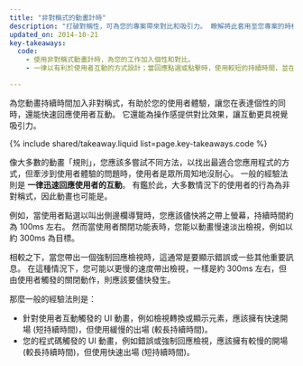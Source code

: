 ```yaml
---
title: "非對稱式的動畫計時"
description: "打破對稱性，可為您的專案帶來對比和吸引力。 瞭解將此套用至您專案的時機與方法。"
updated_on: 2014-10-21
key-takeaways:
  code:
    - 使用非對稱式動畫計時，為您的工作加入個性和對比。
    - 一律以有利於使用者互動的方式設計；當回應點選或點擊時，使用較短的持續時間，並在其他情況下則預留較慢的持續時間。

---
```

<p class="intro">
  為您動畫持續時間加入非對稱式，有助於您的使用者體驗，讓您在表達個性的同時，還能快速回應使用者互動。 它還能為操作感提供對比效果，讓互動更具視覺吸引力。
</p>

{% include shared/takeaway.liquid list=page.key-takeaways.code %}

像大多數的動畫「規則」，您應該多嘗試不同方法，以找出最適合您應用程式的方式，但牽涉到使用者體驗的問題時，使用者是眾所周知地沒耐心。 一般的經驗法則是 **一律迅速回應使用者的互動**。 有鑑於此，大多數情況下的使用者的行為為非對稱式，因此動畫也可能是。

例如，當使用者點選以叫出側邊欄導覽時，您應該儘快將之帶上螢幕，持續時間約為 100ms 左右。 然而當使用者關閉功能表時，您能以動畫慢速淡出檢視，例如以約 300ms 為目標。

相較之下，當您帶出一個強制回應檢視時，這通常是要顯示錯誤或一些其他重要訊息。 在這種情況下，您可能以更慢的速度帶出檢視，一樣是約 300ms 左右，但由使用者觸發的關閉動作，則應該要儘快發生。

那麼一般的經驗法則是：

* 針對使用者互動觸發的 UI 動畫，例如檢視轉換或顯示元素，應該擁有快速開場 (短持續時間)，但使用緩慢的出場 (較長持續時間)。
* 您的程式碼觸發的 UI 動畫，例如錯誤或強制回應檢視，應該擁有較慢的開場 (較長持續時間)，但使用快速出場 (短持續時間)。


